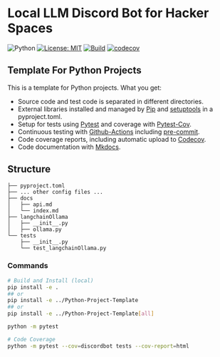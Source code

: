 # Local LLM Discord Bot for Hacker Spaces

![Python](https://img.shields.io/badge/python-3.11+-blue)
[![License: MIT](https://img.shields.io/badge/License-MIT-yellow.svg)](https://opensource.org/licenses/MIT)
[![Build](https://github.com/francisduvivier/discord-local-llm-bot/actions/workflows/test.yml/badge.svg?branch=master)](https://github.com/francisduvivier/discord-local-llm-bot/actions/workflows/test.yml)
[![codecov](https://codecov.io/gh/francisduvivier/discord-local-llm-bot/branch/master/graph/badge.svg)](https://codecov.io/gh/francisduvivier/discord-local-llm-bot)

## Template For Python Projects

This is a template for Python projects. What you get:

- Source code and test code is separated in different directories.
- External libraries installed and managed by [Pip](https://pypi.org/project/pip/) and [setuptools](https://setuptools.pypa.io/en/latest/) in a pyproject.toml.
- Setup for tests using [Pytest](https://docs.pytest.org/en/stable/) and coverage with [Pytest-Cov](https://github.com/pytest-dev/pytest-cov).
- Continuous testing with [Github-Actions](https://github.com/features/actions/) including [pre-commit](https://github.com/pre-commit/pre-commit).
- Code coverage reports, including automatic upload to [Codecov](https://codecov.io).
- Code documentation with [Mkdocs](https://www.mkdocs.org/).

## Structure

``` text
├── pyproject.toml
├── ... other config files ...
├── docs
│   ├── api.md
│   └── index.md
├── langchainOllama
│   ├── __init__.py
│   ├── ollama.py
└── tests
    ├── __init__.py
    └── test_langchainOllama.py
```

### Commands

```bash
# Build and Install (local)
pip install -e .
## or
pip install -e ../Python-Project-Template
## or
pip install -e ../Python-Project-Template[all]
```

```bash
python -m pytest
```

```bash
# Code Coverage
python -m pytest --cov=discordbot tests --cov-report=html
```

